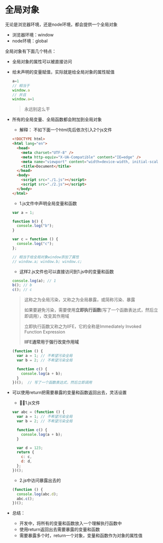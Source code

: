 # 全局对象

无论是浏览器环境，还是node环境，都会提供一个全局对象

- 浏览器环境：window
- node环境：global

全局对象有下面几个特点：

- 全局对象的属性可以被直接访问

- 给未声明的变量赋值，实际就是给全局对象的属性赋值

  ```js
  a=1
  // 相当于
  window.a
  // 并且
  window.a=1
  ```

  > 永远别这么干

- 所有的全局变量、全局函数都会附加到全局对象

  - 解释： 不如下面一个html先后依次引入2个js文件
  
  ```html
  <!DOCTYPE html>
  <html lang="en">
    <head>
      <meta charset="UTF-8" />
      <meta http-equiv="X-UA-Compatible" content="IE=edge" />
      <meta name="viewport" content="width=device-width, initial-scale=1.0" />
      <title>Document</title>
    </head>
    <body>
      <script src="./1.js"></script>
      <script src="./2.js"></script>
    </body>
  </html>
  ```
  
  - 1.js文件中声明全局变量和函数
  
   ```js
   var a = 1;
   
   function b() {
     console.log("b");
   }
   
   var c = function () {
     console.log("c");
   };
   
   // 相当于给全局对象window添加了属性
   // window.a; window.b; window.c; 
   ```
  
  - 这样2.js文件也可以直接访问到1.js中的变量和函数
  
  ```js
  console.log(a); // 1
  b(); // b
  c(); // c
  
  ```
  
  > 这称之为全局污染，又称之为全局暴露，或简称污染、暴露
  >
  > 如果要避免污染，需要使用**立即执行函数**(写了一个函数表达式，然后立即调用），改变其作用域
  >
  > 立即执行函数又称之为IIFE，它的全称是Immediately Invoked Function Expression
  >
  > **IIFE通常用于强行改变作用域**
  
  ```js
  (function () {
    var a = 1; // 不希望污染全局
    var b = 2; // 不希望污染全局
  
    function c() {
      console.log(a + b);
    }
  })();  // 写了一个函数表达式，然后立即调用
  ```
  
  

- 可以使用return把需要暴露的变量和函数返回出去，灵活设置

    - 1.js文件

    ```js
    var abc = (function () {
      var a = 1; // 不希望污染全局
      var b = 2; // 不希望污染全局
    
      function c() {
        console.log(a + b);
      }
    
      var d = 123;
      return {
        c: c,
        d: d,
      };
    })();
    ```

    - 2.js中访问暴露出去的

    ```js
    (function () {
      console.log(abc.d);
      abc.c();
    })();
    ```

- 总结：

    - 开发中，将所有的变量和函数放入一个理解执行函数中
    - 使用return返回出去需要暴露的变量和函数
    - 需要暴露多个时，return一个对象，变量和函数作为对象的属性值
